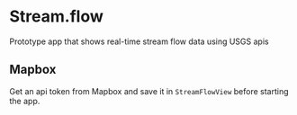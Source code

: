 # Stream.flow

Prototype app that shows real-time stream flow data using USGS apis

## Mapbox

Get an api token from Mapbox and save it in `StreamFlowView` before starting the app.
